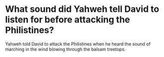 # What sound did Yahweh tell David to listen for before attacking the Philistines?

Yahweh told David to attack the Philistines when he heard the sound of marching in the wind blowing through the balsam treetops.
